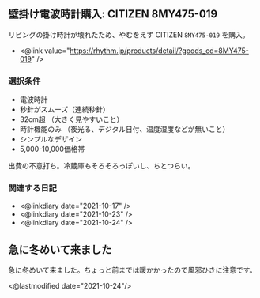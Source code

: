 ## 壁掛け電波時計購入: CITIZEN 8MY475-019

リビングの掛け時計が壊れたため、やむをえず CITIZEN `8MY475-019` を購入。

* <@link value="https://rhythm.jp/products/detail/?goods_cd=8MY475-019" />

### 選択条件

* 電波時計
* 秒針がスムーズ（連続秒針）
* 32cm超 （大きく見やすいこと）
* 時計機能のみ （夜光る、デジタル日付、温度湿度などが無いこと）
* シンプルなデザイン
* 5,000-10,000価格帯

出費の不意打ち。冷蔵庫もそろそろっぽいし、ちとつらい。

### 関連する日記

- <@linkdiary date="2021-10-17" />
- <@linkdiary date="2021-10-23" />
- <@linkdiary date="2021-10-24" />

## 急に冬めいて来ました

急に冬めいて来ました。ちょっと前までは暖かかったので風邪ひきに注意です。

<@lastmodified date="2021-10-24"/>
